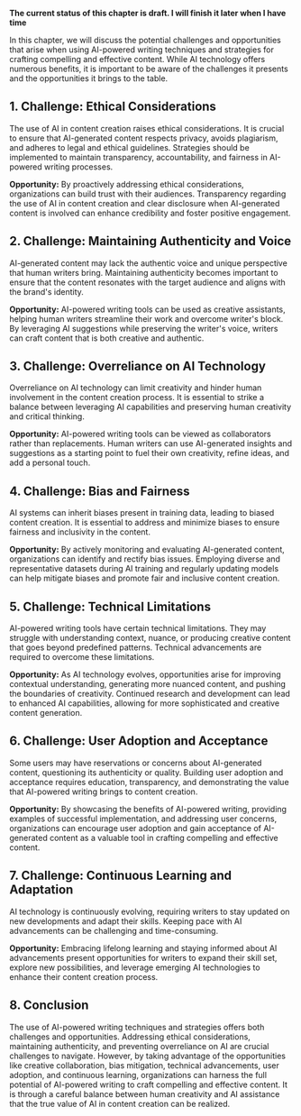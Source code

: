 **The current status of this chapter is draft. I will finish it later when I have time**

In this chapter, we will discuss the potential challenges and opportunities that arise when using AI-powered writing techniques and strategies for crafting compelling and effective content. While AI technology offers numerous benefits, it is important to be aware of the challenges it presents and the opportunities it brings to the table.

**1. Challenge: Ethical Considerations**
----------------------------------------

The use of AI in content creation raises ethical considerations. It is crucial to ensure that AI-generated content respects privacy, avoids plagiarism, and adheres to legal and ethical guidelines. Strategies should be implemented to maintain transparency, accountability, and fairness in AI-powered writing processes.

**Opportunity:** By proactively addressing ethical considerations, organizations can build trust with their audiences. Transparency regarding the use of AI in content creation and clear disclosure when AI-generated content is involved can enhance credibility and foster positive engagement.

**2. Challenge: Maintaining Authenticity and Voice**
----------------------------------------------------

AI-generated content may lack the authentic voice and unique perspective that human writers bring. Maintaining authenticity becomes important to ensure that the content resonates with the target audience and aligns with the brand's identity.

**Opportunity:** AI-powered writing tools can be used as creative assistants, helping human writers streamline their work and overcome writer's block. By leveraging AI suggestions while preserving the writer's voice, writers can craft content that is both creative and authentic.

**3. Challenge: Overreliance on AI Technology**
-----------------------------------------------

Overreliance on AI technology can limit creativity and hinder human involvement in the content creation process. It is essential to strike a balance between leveraging AI capabilities and preserving human creativity and critical thinking.

**Opportunity:** AI-powered writing tools can be viewed as collaborators rather than replacements. Human writers can use AI-generated insights and suggestions as a starting point to fuel their own creativity, refine ideas, and add a personal touch.

**4. Challenge: Bias and Fairness**
-----------------------------------

AI systems can inherit biases present in training data, leading to biased content creation. It is essential to address and minimize biases to ensure fairness and inclusivity in the content.

**Opportunity:** By actively monitoring and evaluating AI-generated content, organizations can identify and rectify bias issues. Employing diverse and representative datasets during AI training and regularly updating models can help mitigate biases and promote fair and inclusive content creation.

**5. Challenge: Technical Limitations**
---------------------------------------

AI-powered writing tools have certain technical limitations. They may struggle with understanding context, nuance, or producing creative content that goes beyond predefined patterns. Technical advancements are required to overcome these limitations.

**Opportunity:** As AI technology evolves, opportunities arise for improving contextual understanding, generating more nuanced content, and pushing the boundaries of creativity. Continued research and development can lead to enhanced AI capabilities, allowing for more sophisticated and creative content generation.

**6. Challenge: User Adoption and Acceptance**
----------------------------------------------

Some users may have reservations or concerns about AI-generated content, questioning its authenticity or quality. Building user adoption and acceptance requires education, transparency, and demonstrating the value that AI-powered writing brings to content creation.

**Opportunity:** By showcasing the benefits of AI-powered writing, providing examples of successful implementation, and addressing user concerns, organizations can encourage user adoption and gain acceptance of AI-generated content as a valuable tool in crafting compelling and effective content.

**7. Challenge: Continuous Learning and Adaptation**
----------------------------------------------------

AI technology is continuously evolving, requiring writers to stay updated on new developments and adapt their skills. Keeping pace with AI advancements can be challenging and time-consuming.

**Opportunity:** Embracing lifelong learning and staying informed about AI advancements present opportunities for writers to expand their skill set, explore new possibilities, and leverage emerging AI technologies to enhance their content creation process.

**8. Conclusion**
-----------------

The use of AI-powered writing techniques and strategies offers both challenges and opportunities. Addressing ethical considerations, maintaining authenticity, and preventing overreliance on AI are crucial challenges to navigate. However, by taking advantage of the opportunities like creative collaboration, bias mitigation, technical advancements, user adoption, and continuous learning, organizations can harness the full potential of AI-powered writing to craft compelling and effective content. It is through a careful balance between human creativity and AI assistance that the true value of AI in content creation can be realized.

